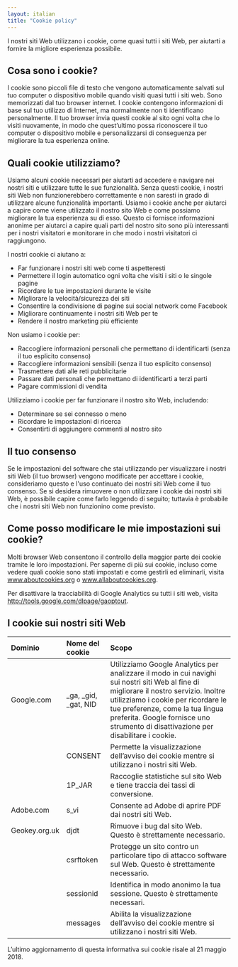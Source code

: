 ```yaml
---
layout: italian
title: "Cookie policy"
---
```


I nostri siti Web utilizzano i cookie, come quasi tutti i siti Web, per aiutarti a fornire la migliore esperienza possibile.
 
## Cosa sono i cookie?

I cookie sono piccoli file di testo che vengono automaticamente salvati sul tuo computer o dispositivo mobile quando visiti quasi tutti i siti web. Sono memorizzati dal tuo browser internet. I cookie contengono informazioni di base sul tuo utilizzo di Internet, ma normalmente non ti identificano personalmente. Il tuo browser invia questi cookie al sito ogni volta che lo visiti nuovamente, in modo che quest’ultimo possa riconoscere il tuo computer o dispositivo mobile e personalizzarsi di conseguenza per migliorare la tua esperienza online.
 
## Quali cookie utilizziamo?

Usiamo alcuni cookie necessari per aiutarti ad accedere e navigare nei nostri siti e utilizzare tutte le sue funzionalità. Senza questi cookie, i nostri siti Web non funzionerebbero correttamente e non saresti in grado di utilizzare alcune funzionalità importanti. Usiamo i cookie anche per aiutarci a capire come viene utilizzato il nostro sito Web e come possiamo migliorare la tua esperienza su di esso. Questo ci fornisce informazioni anonime per aiutarci a capire quali parti del nostro sito sono più interessanti per i nostri visitatori e monitorare in che modo i nostri visitatori ci raggiungono.
 
I nostri cookie ci aiutano a:
- Far funzionare i nostri siti web come ti aspetteresti
- Permettere il login automatico ogni volta che visiti i siti o le singole pagine
- Ricordare le tue impostazioni durante le visite
- Migliorare la velocità/sicurezza dei siti
- Consentire la condivisione di pagine sui social network come Facebook
- Migliorare continuamente i nostri siti Web per te
- Rendere il nostro marketing più efficiente
 
Non usiamo i cookie per:
- Raccogliere informazioni personali che permettano di identificarti (senza il tuo esplicito consenso)
- Raccogliere informazioni sensibili (senza il tuo esplicito consenso)
- Trasmettere dati alle reti pubblicitarie
- Passare dati personali che permettano di identificarti a terzi parti
- Pagare commissioni di vendita
 
Utilizziamo i cookie per far funzionare il nostro sito Web, includendo:
- Determinare se sei connesso o meno
- Ricordare le impostazioni di ricerca
- Consentirti di aggiungere commenti al nostro sito
 
## Il tuo consenso

Se le impostazioni del software che stai utilizzando per visualizzare i nostri siti Web (il tuo browser) vengono modificate per accettare i cookie, consideriamo questo e l'uso continuato dei nostri siti Web come il tuo consenso. Se si desidera rimuovere o non utilizzare i cookie dai nostri siti Web, è possibile capire come farlo leggendo di seguito; tuttavia è probabile che i nostri siti Web non funzionino come previsto.

## Come posso modificare le mie impostazioni sui cookie?

Molti browser Web consentono il controllo della maggior parte dei cookie tramite le loro impostazioni. Per saperne di più sui cookie, incluso come vedere quali cookie sono stati impostati e come gestirli ed eliminarli, visita www.aboutcookies.org o www.allaboutcookies.org.

Per disattivare la tracciabilità di Google Analytics su tutti i siti web, visita http://tools.google.com/dlpage/gaoptout.

## I cookie sui nostri siti Web

| Dominio | Nome del cookie | Scopo |
| :----- | :---------- | :------ |
| Google.com | \_ga, \_gid, \_gat, NID | Utilizziamo Google Analytics per analizzare il modo in cui navighi sui nostri siti Web al fine di migliorare il nostro servizio. Inoltre utilizziamo i cookie per ricordare le tue preferenze, come la tua lingua preferita. Google fornisce uno strumento di disattivazione per disabilitare i cookie. |
| | CONSENT | Permette la visualizzazione dell’avviso dei cookie mentre si utilizzano i nostri siti Web. |
| | 1P_JAR | Raccoglie statistiche sul sito Web e tiene traccia dei tassi di conversione. |
|Adobe.com | s_vi | Consente ad Adobe di aprire PDF dai nostri siti Web. |
| Geokey.org.uk | djdt | Rimuove i bug dal sito Web. Questo è strettamente necessario. |
| | csrftoken | Protegge un sito contro un particolare tipo di attacco software sul Web. Questo è strettamente necessario. |
| | sessionid | Identifica in modo anonimo la tua sessione. Questo è strettamente necessari. |
| | messages | Abilita la visualizzazione dell’avviso dei cookie mentre si utilizzano i nostri siti Web. |

L’ultimo aggiornamento di questa informativa sui cookie risale al 21 maggio 2018.

